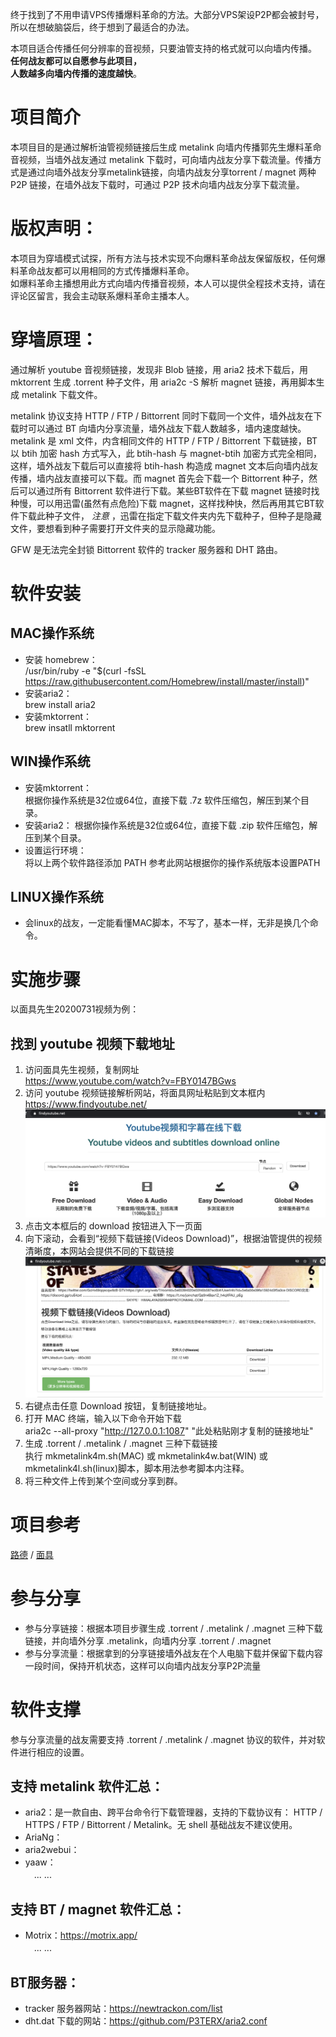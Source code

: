 终于找到了不用申请VPS传播爆料革命的方法。大部分VPS架设P2P都会被封号，所以在想破脑袋后，终于想到了最适合的办法。  

本项目适合传播任何分辨率的音视频，只要油管支持的格式就可以向墙内传播。  
**任何战友都可以自愿参与此项目，  
人数越多向墙内传播的速度越快**。  

# 项目简介  
本项目目的是通过解析油管视频链接后生成 metalink 向墙内传播郭先生爆料革命音视频，当墙外战友通过 metalink 下载时，可向墙内战友分享下载流量。传播方式是通过向墙外战友分享metalink链接，向墙内战友分享torrent / magnet 两种 P2P 链接，在墙外战友下载时，可通过 P2P 技术向墙内战友分享下载流量。  

# 版权声明：
本项目为穿墙模式试探，所有方法与技术实现不向爆料革命战友保留版权，任何爆料革命战友都可以用相同的方式传播爆料革命。  
如爆料革命主播想用此方式向墙内传播音视频，本人可以提供全程技术支持，请在评论区留言，我会主动联系爆料革命主播本人。  

# 穿墙原理：
通过解析 youtube 音视频链接，发现非 Blob 链接，用 aria2 技术下载后，用 mktorrent 生成 .torrent 种子文件，用 aria2c -S 解析 magnet 链接，再用脚本生成 metalink 下载文件。  

metalink 协议支持 HTTP / FTP / Bittorrent 同时下载同一个文件，墙外战友在下载时可以通过 BT 向墙内分享流量，墙外战友下载人数越多，墙内速度越快。metalink 是 xml 文件，内含相同文件的 HTTP / FTP / Bittorrent 下载链接，BT 以 btih 加密 hash 方式写入，此 btih-hash 与 magnet-btih 加密方式完全相同，这样，墙外战友下载后可以直接将 btih-hash 构造成 magnet 文本后向墙内战友传播，墙内战友直接可以下载。而 magnet 首先会下载一个 Bittorrent 种子，然后可以通过所有 Bittorrent 软件进行下载。某些BT软件在下载 magnet 链接时找种慢，可以用迅雷(虽然有点危险)下载 magnet，这样找种快，然后再用其它BT软件下载此种子文件， *注意* ，迅雷在指定下载文件夹内先下载种子，但种子是隐藏文件，要想看到种子需要打开文件夹的显示隐藏功能。  

GFW 是无法完全封锁 Bittorrent 软件的 tracker 服务器和 DHT 路由。  

# 软件安装
## MAC操作系统
- 安装 homebrew：  
/usr/bin/ruby -e "$(curl -fsSL https://raw.githubusercontent.com/Homebrew/install/master/install)"  
- 安装aria2：  
brew install aria2  
- 安装mktorrent：  
brew insatll mktorrent  

## WIN操作系统  
- 安装mktorrent：  
根据你操作系统是32位或64位，直接下载 .7z 软件压缩包，解压到某个目录。  
- 安装aria2：
根据你操作系统是32位或64位，直接下载 .zip 软件压缩包，解压到某个目录。  
- 设置运行环境：  
将以上两个软件路径添加 PATH 参考此网站根据你的操作系统版本设置PATH  

## LINUX操作系统
- 会linux的战友，一定能看懂MAC脚本，不写了，基本一样，无非是换几个命令。  

# 实施步骤  
以面具先生20200731视频为例：  
## 找到 youtube 视频下载地址  
1. 访问面具先生视频，复制网址  
https://www.youtube.com/watch?v=FBY0147BGws  
2. 访问 youtube 视频链接解析网站，将面具网址粘贴到文本框内  
https://www.findyoutube.net/  
![图1](0001.png)  
3. 点击文本框后的 download 按钮进入下一页面  
4. 向下滚动，会看到“视频下载链接(Videos Download)”，根据油管提供的视频清晰度，本网站会提供不同的下载链接  
![图1](0002.png)  
5. 右键点击任意 Download 按钮，复制链接地址。  
6. 打开 MAC 终端，输入以下命令开始下载  
aria2c --all-proxy "http://127.0.0.1:1087" "此处粘贴刚才复制的链接地址"  
7. 生成 .torrent / .metalink / .magnet 三种下载链接  
执行 mkmetalink4m.sh(MAC) 或 mkmetalink4w.bat(WIN) 或 mkmetalink4l.sh(linux)脚本，脚本用法参考脚本内注释。  
8. 将三种文件上传到某个空间或分享到群。

# 项目参考  
[路德]() / [面具]()  

# 参与分享  
- 参与分享链接：根据本项目步骤生成 .torrent / .metalink / .magnet 三种下载链接，并向墙外分享 .metalink，向墙内分享 .torrent / .magnet  
- 参与分享流量：根据拿到的分享链接墙外战友在个人电脑下载并保留下载内容一段时间，保持开机状态，这样可以向墙内战友分享P2P流量

# 软件支撑  
参与分享流量的战友需要支持 .torrent / .metalink / .magnet 协议的软件，并对软件进行相应的设置。
## 支持 metalink 软件汇总：
- aria2：是一款自由、跨平台命令行下载管理器，支持的下载协议有： HTTP / HTTPS / FTP / Bittorrent / Metalink。无 shell 基础战友不建议使用。  
- AriaNg：  
- aria2webui：  
- yaaw：  
　... ...  

## 支持 BT / magnet 软件汇总：
- Motrix：https://motrix.app/  
　... ...  

## BT服务器：
- tracker 服务器网站：https://newtrackon.com/list  
- dht.dat 下载的网站：https://github.com/P3TERX/aria2.conf  
